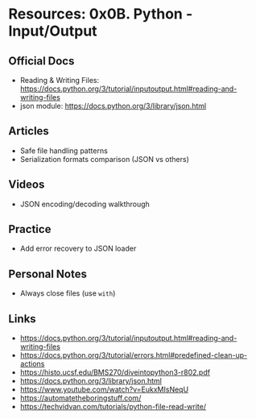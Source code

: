 # Resources: 0x0B. Python - Input/Output

## Official Docs

- Reading & Writing Files: https://docs.python.org/3/tutorial/inputoutput.html#reading-and-writing-files
- json module: https://docs.python.org/3/library/json.html

## Articles

- Safe file handling patterns
- Serialization formats comparison (JSON vs others)

## Videos

- JSON encoding/decoding walkthrough

## Practice

- Add error recovery to JSON loader

## Personal Notes

- Always close files (use `with`)

## Links

- https://docs.python.org/3/tutorial/inputoutput.html#reading-and-writing-files
- https://docs.python.org/3/tutorial/errors.html#predefined-clean-up-actions
- https://histo.ucsf.edu/BMS270/diveintopython3-r802.pdf
- https://docs.python.org/3/library/json.html
- https://www.youtube.com/watch?v=EukxMIsNeqU
- https://automatetheboringstuff.com/
- https://techvidvan.com/tutorials/python-file-read-write/
